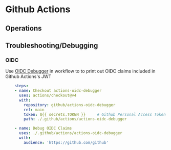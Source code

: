 # Github Actions
## Operations

## Troubleshooting/Debugging
### OIDC
Use [OIDC Debugger](https://github.com/github/actions-oidc-debugger) in workflow to to print out OIDC claims included in Github Actions's JWT 
```yaml
    steps:
    - name: Checkout actions-oidc-debugger
      uses: actions/checkout@v4
      with:
        repository: github/actions-oidc-debugger
        ref: main
        token: ${{ secrets.TOKEN }}     # Github Personal Access Token
        path: ./.github/actions/actions-oidc-debugger

    - name: Debug OIDC Claims
      uses: ./.github/actions/actions-oidc-debugger
      with:
        audience: 'https://github.com/github'

```
